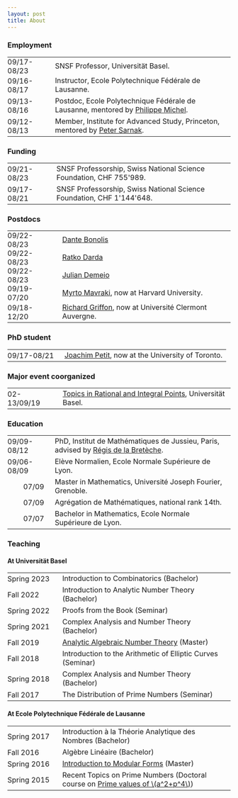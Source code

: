 ```yaml
---
layout: post
title: About
---
```

        
<h3>Employment</h3>

<table>
          <tbody>
            <tr>
              <td style="padding:0 1em 0 0">09/17-08/23</td>
              <td>SNSF Professor, Universität Basel.</td>
            </tr>
            <tr>
              <td style="padding:0 1em 0 0">09/16-08/17</td>
              <td>Instructor, Ecole Polytechnique Fédérale de Lausanne.</td>
            </tr>
            <tr>
              <td style="padding:0 1em 0 0">09/13-08/16</td>
              <td>Postdoc, Ecole Polytechnique Fédérale de Lausanne, mentored by <a href="https://www.epfl.ch/labs/tan/philippe-michel/" target="_blank">Philippe Michel</a>.</td>
            </tr>
            <tr>
              <td style="padding:0 1em 0 0">09/12-08/13</td>
              <td>Member, Institute for Advanced Study, Princeton, mentored by <a href="https://www.ias.edu/math/people/faculty/sarnak" target="_blank">Peter Sarnak</a>.</td>
            </tr>
          </tbody>
</table>

<h3>Funding</h3>

<table>
          <tbody>
            <tr>
              <td style="padding:0 1em 0 0">09/21-08/23</td>
              <td>SNSF Professorship, Swiss National Science Foundation, CHF 755'989.</td>
            </tr>     
            <tr>
              <td style="padding:0 1em 0 0">09/17-08/21</td>
              <td>SNSF Professorship, Swiss National Science Foundation, CHF 1'144'648.</td>
            </tr>
          </tbody>
</table>

<h3>Postdocs</h3>

<table>
          <tbody>
            <tr>
              <td style="padding:0 1em 0 0">09/22-08/23</td>
              <td><a href="https://mathscinet.ams.org/mathscinet/MRAuthorID/1419200" target="_blank">Dante Bonolis</a></td>
            </tr>      
            <tr>
              <td style="padding:0 1em 0 0">09/22-08/23</td>
              <td><a href="https://sites.google.com/view/ratkodarda/welcome" target="_blank">Ratko Darda</a></td>
            </tr>      
            <tr>
              <td style="padding:0 1em 0 0">09/22-08/23</td>
              <td><a href="https://mathscinet.ams.org/mathscinet/MRAuthorID/1378320" target="_blank">Julian Demeio</a></td>
            </tr>      
            <tr>
              <td style="padding:0 1em 0 0">09/19-07/20</td>
              <td><a href="http://people.math.harvard.edu/~mavraki/" target="_blank">Myrto Mavraki</a>, now at Harvard University.</td>
            </tr>
            <tr>
              <td style="padding:0 1em 0 0">09/18-12/20</td>
              <td><a href="https://math.richardgriffon.me/" target="_blank">Richard Griffon</a>, now at Université Clermont Auvergne.</td>
            </tr>
          </tbody>
</table>

<h3>PhD student</h3>

<table>
          <tbody>
            <tr>
              <td style="padding:0 1em 0 0">09/17-08/21</td>
              <td><a href="https://joachimpetit.github.io/" target="_blank">Joachim Petit</a>, now at the University of Toronto.</td>
            </tr>
          </tbody>
</table>

<h3>Major event coorganized</h3>

<table>
          <tbody>
            <tr>
              <td style="padding:0 1em 0 0">02-13/09/19</td>
              <td><a href="https://numbertheory.dmi.unibas.ch/trip2019/" target="_blank">Topics in Rational and Integral Points</a>, Universität Basel.</td>
            </tr>
          </tbody>
</table>

<h3>Education</h3>

<table>
          <tbody>
            <tr>
              <td style="padding:0 1em 0 0">09/09-08/12</td>
              <td>PhD, Institut de Mathématiques de Jussieu, Paris, advised by <a href="https://www.researchgate.net/profile/Regis-De-La-Breteche" target="_blank">Régis de la Bretèche</a>.</td>
            </tr>
            <tr>
              <td style="padding:0 1em 0 0">09/06-08/09</td>
              <td>Elève Normalien, Ecole Normale Supérieure de Lyon.</td>
            </tr>
            <tr>
              <td style="text-align:right;padding:0 1em 0 0">07/09</td>
              <td>Master in Mathematics, Université Joseph Fourier, Grenoble.</td>
            </tr>
            <tr>
              <td style="text-align:right;padding:0 1em 0 0">07/09</td>
              <td>Agrégation de Mathématiques, national rank 14th.</td>
            </tr>
            <tr>
              <td style="text-align:right;padding:0 1em 0 0">07/07</td>
              <td>Bachelor in Mathematics, Ecole Normale Supérieure de Lyon.</td>
            </tr>    
          </tbody>
</table>

<h3>Teaching</h3>

<h4>At Universität Basel</h4>

<table>
          <tbody>
            <tr>
              <td style="padding:0 1.3em 0 0">Spring&nbsp;2023</td>
              <td>Introduction to Combinatorics (Bachelor)</td>
            </tr>
            <tr>
              <td style="padding:0 1.3em 0 0">Fall&nbsp;2022</td>
              <td>Introduction to Analytic Number Theory (Bachelor)</td>
            </tr>      
            <tr>
              <td style="padding:0 1.3em 0 0">Spring&nbsp;2022</td>
              <td>Proofs from the Book (Seminar)</td>
            </tr>      
            <tr>
              <td style="padding:0 1.3em 0 0">Spring&nbsp;2021</td>
              <td>Complex Analysis and Number Theory (Bachelor)</td>
            </tr>
            <tr>
              <td style="padding:0 1.3em 0 0">Fall&nbsp;2019</td>
              <td><a href="http://math.richardgriffon.me/AANT1920.html" target="_blank">Analytic Algebraic Number Theory</a> (Master)</td>
            </tr>
            <tr>
              <td style="padding:0 1.3em 0 0">Fall&nbsp;2018</td>
              <td>Introduction to the Arithmetic of Elliptic Curves (Seminar)</td>
            </tr>
            <tr>
              <td style="padding:0 1.3em 0 0">Spring&nbsp;2018</td>
              <td>Complex Analysis and Number Theory (Bachelor)</td>
            </tr>
            <tr>
              <td style="padding:0 1.3em 0 0">Fall&nbsp;2017</td>
              <td>The Distribution of Prime Numbers (Seminar)</td>
            </tr>
          </tbody>
</table>

<h4>At Ecole Polytechnique Fédérale de Lausanne</h4>

<table>
          <tbody>
            <tr>
              <td style="padding:0 1.3em 0 0">Spring&nbsp;2017</td>
              <td>Introduction à la Théorie Analytique des Nombres (Bachelor)</td>
            </tr>
            <tr>
              <td style="padding:0 1.3em 0 0">Fall&nbsp;2016</td>
              <td>Algèbre Linéaire (Bachelor)</td>
            </tr>
            <tr>
              <td style="padding:0 1.3em 0 0">Spring&nbsp;2016</td>
              <td><a href="http://wiki.epfl.ch/tan-tnt/tnt2015-2016" target="_blank">Introduction to Modular Forms</a> (Master)</td>
            </tr>
            <tr>
              <td style="padding:0 1.3em 0 0">Spring&nbsp;2015</td>
              <td>Recent Topics on Prime Numbers (Doctoral course on <a target="_blank" href="https://doi.org/10.1007/s00222-016-0694-0">Prime values of \(a^2+p^4\)</a>)</td>
            </tr>
          </tbody>
</table>
